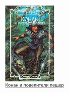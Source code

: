 ![](Конан%20и%20повелители%20пещер.jpg)  
[Конан и повелители пещер](Конан%20и%20повелители%20пещер.md)
